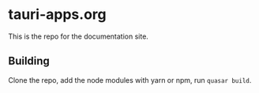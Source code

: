 # tauri-apps.org
This is the repo for the documentation site.

## Building
Clone the repo, add the node modules with yarn or npm, run `quasar build`.